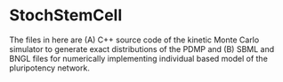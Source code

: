 # StochStemCell
The files in here are (A) C++ source code of the kinetic Monte Carlo simulator to generate exact distributions of the PDMP and (B) SBML and BNGL files for numerically implementing individual based model of the pluripotency network.
